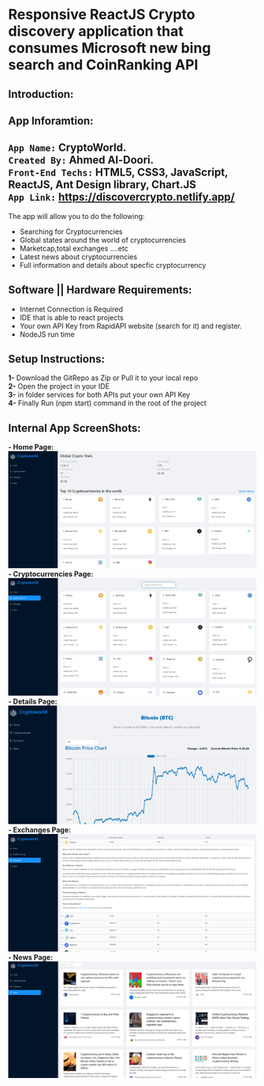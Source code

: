 Responsive ReactJS Crypto discovery application that consumes Microsoft new bing search and CoinRanking API
=======
Introduction:
------
App Inforamtion:
------
`App Name:` CryptoWorld.<br>
`Created By:` Ahmed Al-Doori.<br>
`Front-End Techs:` HTML5, CSS3, JavaScript, ReactJS, Ant Design library, Chart.JS <br>
`App Link:` https://discovercrypto.netlify.app/
--------
The app will allow you to do the following:
 - Searching for Cryptocurrencies 
 - Global states around the world of cryptocurrencies
 - Marketcap,total exchanges ....etc
 - Latest news about cryptocurrencies
 - Full information and details about specfic cryptocurrency
 
 Software || Hardware Requirements:
 -----------
 - Internet Connection is Required
 - IDE that is able to react projects
 - Your own API Key from RapidAPI website (search for it) and register.
 - NodeJS run time 
 
 Setup Instructions:
 ------------
 <strong>1-</strong> Download the GitRepo as Zip or Pull it to your local repo<br>
 <strong>2-</strong> Open the project in your IDE<br>
 <strong>3-</strong> in folder services for both APIs put your own API Key<br>
 <strong>4-</strong> Finally Run (npm start) command in the root of the project<br> 


Internal App ScreenShots:
-----------
 **- Home Page:**
<img src="AppScreenShots/HomePage.png"></img>
 **- Cryptocurrencies Page:**
<img src="AppScreenShots/Cryptocurrencies.png"></img>
 **- Details Page:**
<img src="AppScreenShots/Details.png"></img>
 **- Exchanges Page:**
<img src="AppScreenShots/Exchanges.png"></img>
 **- News Page:**
<img src="AppScreenShots/News.png"></img>

